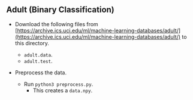 Adult (Binary Classification)
---
* Download the following files from [https://archive.ics.uci.edu/ml/machine-learning-databases/adult/](https://archive.ics.uci.edu/ml/machine-learning-databases/adult/) to this directory.
	* `adult.data`.
	* `adult.test`.

* Preprocess the data.
    * Run `python3 preprocess.py`.
    	* This creates a `data.npy`.
